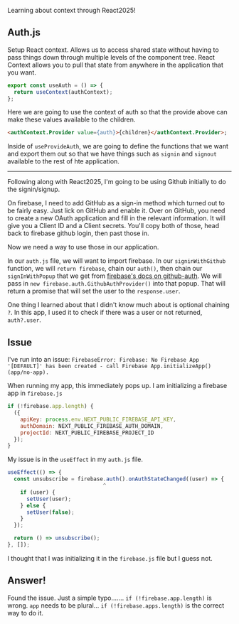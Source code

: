 Learning about context through React2025!

## Auth.js
Setup React context. Allows us to access shared state without having to pass things down through multiple levels of the component tree. React Context allows you to pull that state from anywhere in the application that you want. 

```js
export const useAuth = () => {
  return useContext(authContext);
};
``` 

Here we are going to use the context of auth so that the provide above can make these values available to the children. 

```html
<authContext.Provider value={auth}>{children}</authContext.Provider>;
```

Inside of `useProvideAuth`, we are going to define the functions that we want and export them out so that we have things such as `signin` and `signout` available to the rest of hte application. 

---

Following along with React2025, I'm going to be using Github initially to do the signin/signup. 

On firebase, I need to add GitHub as a sign-in method which turned out to be fairly easy. Just lick on GitHub and enable it. Over on GitHub, you need to create a new OAuth application and fill in the relevant information. It will give you a Client ID and a Client secrets. You'll copy both of those, head back to firebase github login, then past those in. 

Now we need a way to use those in our application. 

In our `auth.js` file, we will want to import firebase. In our `signinWithGithub` function, we will `return firebase`, chain our `auth()`, then chain our `signInWithPopup` that we get from [firebase's docs on github-auth](https://firebase.google.com/docs/auth/web/github-auth). We will pass in `new firebase.auth.GithubAuthProvider()` into that popup. That will return a promise that will set the user to the `response.user`. 

One thing I learned about that I didn't know much about is optional chaining `?`. In this app, I used it to check if there was a user or not returned, `auth?.user`.


## Issue
I've run into an issue: `FirebaseError: Firebase: No Firebase App '[DEFAULT]' has been created - call Firebase App.initializeApp() (app/no-app).`

When running my app, this immediately pops up. I am initializing a firebase app in `firebase.js`

```js
if (!firebase.app.length) {
  ({
    apiKey: process.env.NEXT_PUBLIC_FIREBASE_API_KEY,
    authDomain: NEXT_PUBLIC_FIREBASE_AUTH_DOMAIN,
    projectId: NEXT_PUBLIC_FIREBASE_PROJECT_ID
  });
}
```

My issue is in the `useEffect` in my `auth.js` file. 

```js
useEffect(() => {
  const unsubscribe = firebase.auth().onAuthStateChanged((user) => {
                              ^
    if (user) {
      setUser(user);
    } else {
      setUser(false);
    }
  });

  return () => unsubscribe();
}, []);
```

I thought that I was initializing it in the `firebase.js` file but I guess not. 

## Answer!
Found the issue. Just a simple typo....... `if (!firebase.app.length)` is wrong. `app` needs to be plural... `if (!firebase.apps.length)` is the correct way to do it. 